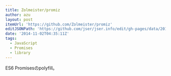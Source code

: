 ```yaml
---
title: Zolmeister/promiz
author: azu
layout: post
itemUrl: 'https://github.com/Zolmeister/promiz'
editJSONPath: 'https://github.com/jser/jser.info/edit/gh-pages/data/2014/11/index.json'
date: '2014-11-02T04:35:11Z'
tags:
  - JavaScript
  - Promises
  - library
---
```

ES6 Promisesのpolyfill。
